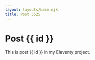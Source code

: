 ```yaml
---
layout: layouts/base.njk
title: Post 3525
---
```


# Post {{ id }}

This is post {{ id }} in my Eleventy project.
